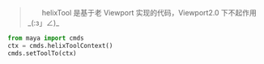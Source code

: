 
> &emsp;&emsp;helixTool 是基于老 Viewport 实现的代码，Viewport2.0 下不起作用_(:з」∠)_

```python
from maya import cmds
ctx = cmds.helixToolContext()
cmds.setToolTo(ctx)
```



